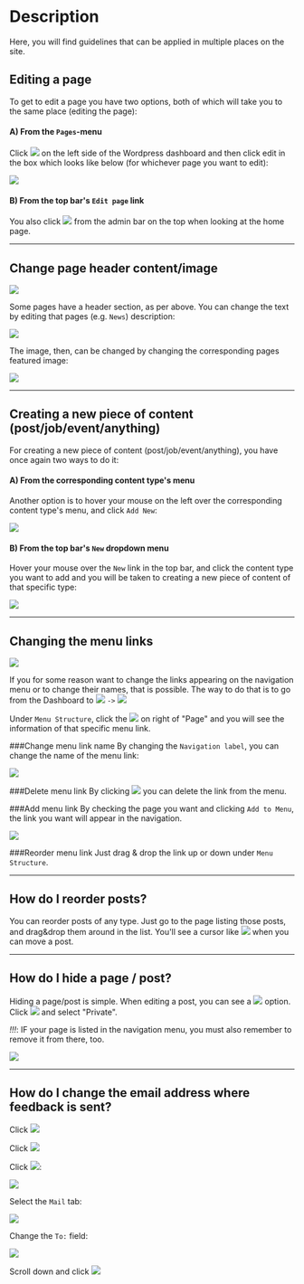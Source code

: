 # Description

Here, you will find guidelines that can be applied in multiple places on the site.

## Editing a page

To get to edit a page you have two options, both of which will take you to the same place (editing the page):

#### A) From the `Pages`-menu

Click ![](assets/page-home-a60dbed9.png) on the left side of the Wordpress dashboard and then click edit in the box which looks like below (for whichever page you want to edit):

![](assets/page-home-0155905d.png)

#### B) From the top bar's `Edit page` link

You also click ![](assets/page-home-f89813e9.png) from the admin bar on the top when looking at the home page.

----

## Change page header content/image

![](assets/general-4e58f28b.png)

Some pages have a header section, as per above. You can change the text by editing that pages (e.g. `News`) description:

![](assets/general-dc5d50ff.png)

The image, then, can be changed by changing the corresponding pages featured image:

![](assets/general-83dc5608.png)

----

## Creating a new piece of content (post/job/event/anything)

For creating a new piece of content (post/job/event/anything), you have once again two ways to do it:

#### A) From the corresponding content type's menu
Another option is to hover your mouse on the left over the corresponding content type's menu, and click `Add New`:

![](assets/general-9a84c753.png)

#### B) From the top bar's `New` dropdown menu

Hover your mouse over the `New` link in the top bar, and click the content type you want to add and you will be taken to creating a new piece of content of that specific type:

![](assets/general-7a64a874.png)

----

## Changing the menu links
![](assets/general-9faaa07b.png)

If you for some reason want to change the links appearing on the navigation menu or to change their names, that is possible. The way to do that is to go from the Dashboard to ![](assets/general-2d66ef84.png) `->` ![](assets/general-b3d9c817.png)

Under `Menu Structure`, click the ![](assets/general-b6b666f3.png) on right of "Page" and you will see the information of that specific menu link.

###Change menu link name
By changing the `Navigation label`, you can change the name of the menu link:

![](assets/general-093cc089.png)

###Delete menu link
By clicking ![](assets/general-a4ee54bf.png) you can delete the link from the menu.

###Add menu link
By checking the page you want and clicking `Add to Menu`, the link you want will appear in the navigation.

![](assets/general-d01927b3.png)

###Reorder menu link
Just drag & drop the link up or down under `Menu Structure`.

---

## How do I reorder posts?
You can reorder posts of any type. Just go to the page listing those posts, and drag&drop them around in the list. You'll see a cursor like ![](assets/general-3c1e39b6.png) when you can move a post.

---

## How do I hide a page / post?
Hiding a page/post is simple. When editing a post, you can see a ![](assets/general-b8b5bb3a.png) option. Click ![](assets/general-8aa65ab2.png) and select "Private".

*!!!*: IF your page is listed in the navigation menu, you must also remember to remove it from there, too.

![](assets/general-15933b52.png)

---

## How do I change the email address where feedback is sent?

Click ![](assets/general-54386f63.png)

Click ![](assets/general-71c32ae9.png)

Click ![](assets/general-88f880a7.png):

![](assets/general-1214b9f8.png)

Select the `Mail` tab:

![](assets/general-229dfe76.png)

Change the `To:` field:

![](assets/general-cadbe23e.png)

Scroll down and click ![](assets/general-1fee32cb.png)
